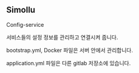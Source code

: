 ## Simollu

Config-service



서비스들의 설정 정보를 관리하고 연결시켜 줍니다. 

bootstrap.yml, Docker 파일은 서버 안에서 관리합니다.

application.yml 파일은 다른 gitlab 저장소에 있습니다.
